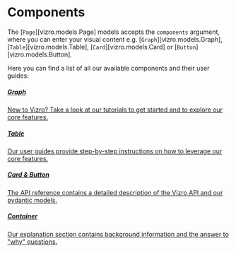 # Components

The [`Page`][vizro.models.Page] models accepts the `components` argument, where you can enter your visual content e.g.
[`Graph`][vizro.models.Graph], [`Table`][vizro.models.Table], [`Card`][vizro.models.Card] or [`Button`][vizro.models.Button].

Here you can find a list of all our available components and their user guides:

<div class="card-section-wrapper" style="display: block;">
<div class="responsive-grid">

<a class="card-wrapper" href="pages/tutorials/first_dashboard/">
  <div class="card">
    <div class="card-content">
      <h5>Graph</h5>
      <p>
        New to Vizro? Take a look at our tutorials to get started and to explore our core features.
      </p>
    </div>
  </div>
</a>

<a class="card-wrapper" href="pages/user_guides/install/">
  <div class="card">
    <div class="card-content">
      <h5>Table</h5>
      <p>
        Our user guides provide step-by-step instructions on how to leverage our core features.
      </p>
    </div>
  </div>
</a>

<a class="card-wrapper" href="pages/API_reference/vizro/">
  <div class="card">
    <div class="card-content">
      <h5>Card & Button</h5>
      <p>
        The API reference contains a detailed description of the Vizro API and our pydantic models.
      </p>
    </div>
  </div>
</a>

<a class="card-wrapper" href="pages/explanation/why_vizro/">
  <div class="card">
    <div class="card-content">
      <h5>Container</h5>
      <p>
        Our explanation section contains background information and the answer to "why" questions.
      </p>
    </div>
  </div>
</a>

</div>
</div>
